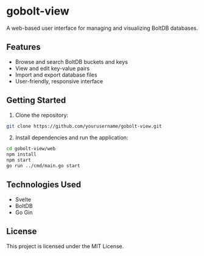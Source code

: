 # gobolt-view

A web-based user interface for managing and visualizing BoltDB databases.

## Features

- Browse and search BoltDB buckets and keys
- View and edit key-value pairs
- Import and export database files
- User-friendly, responsive interface

## Getting Started

1. Clone the repository:
  ```bash
  git clone https://github.com/yourusername/gobolt-view.git
  ```
2. Install dependencies and run the application:
  ```bash
  cd gobolt-view/web
  npm install
  npm start
  go run ../cmd/main.go start
  ```

## Technologies Used

- Svelte
- BoltDB
- Go Gin

## License

This project is licensed under the MIT License.
